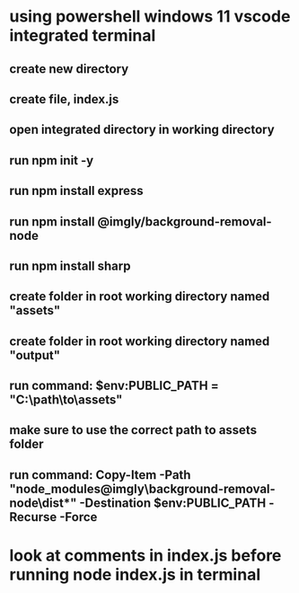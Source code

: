 # using powershell windows 11 vscode integrated terminal

## create new directory

## create file, index.js

## open integrated directory in working directory

## run npm init -y

## run npm install express

## run npm install @imgly/background-removal-node

## run npm install sharp

## create folder in root working directory named "assets"

## create folder in root working directory named "output"

## run command: $env:PUBLIC_PATH = "C:\path\to\assets"

## make sure to use the correct path to assets folder

## run command: Copy-Item -Path "node_modules\@imgly\background-removal-node\dist\*" -Destination $env:PUBLIC_PATH -Recurse -Force

# look at comments in index.js before running node index.js in terminal
